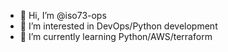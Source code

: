 - 👋 Hi, I’m @iso73-ops
- 👀 I’m interested in DevOps/Python development
- 🌱 I’m currently learning Python/AWS/terraform

<!---
iso73-ops/iso73-ops is a ✨ special ✨ repository because its `README.md` (this file) appears on your GitHub profile.
You can click the Preview link to take a look at your changes.
--->
